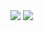 <img src="https://github-readme-stats.vercel.app/api?username=RickyM7&locale=pt-br&theme=merko&hide=stars&hide_rank=true&show=prs_merged,prs_merged_percentage&show_icons=true" />

<img src="https://github-readme-stats.vercel.app/api/top-langs?username=RickyM7&layout=compact&locale=pt-br&theme=merko" />
